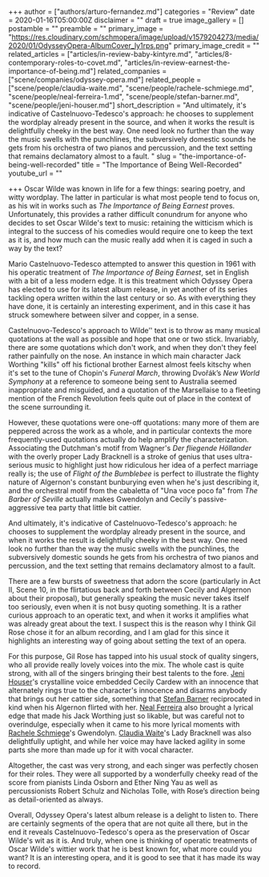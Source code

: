 +++
author = ["authors/arturo-fernandez.md"]
categories = "Review"
date = 2020-01-16T05:00:00Z
disclaimer = ""
draft = true
image_gallery = []
postamble = ""
preamble = ""
primary_image = "https://res.cloudinary.com/schmopera/image/upload/v1579204273/media/2020/01/OdysseyOpera-AlbumCover_ly1rps.png"
primary_image_credit = ""
related_articles = ["articles/in-review-baby-kintyre.md", "articles/8-contemporary-roles-to-covet.md", "articles/in-review-earnest-the-importance-of-being.md"]
related_companies = ["scene/companies/odyssey-opera.md"]
related_people = ["scene/people/claudia-waite.md", "scene/people/rachele-schmiege.md", "scene/people/neal-ferreira-1.md", "scene/people/stefan-barner.md", "scene/people/jeni-houser.md"]
short_description = "And ultimately, it's indicative of Castelnuovo-Tedesco's approach: he chooses to supplement the wordplay already present in the source, and when it works the result is delightfully cheeky in the best way. One need look no further than the way the music swells with the punchlines, the subversively domestic sounds he gets from his orchestra of two pianos and percussion, and the text setting that remains declamatory almost to a fault. "
slug = "the-importance-of-being-well-recorded"
title = "The Importance of Being Well-Recorded"
youtube_url = ""

+++
Oscar Wilde was known in life for a few things: searing poetry, and witty wordplay. The latter in particular is what most people tend to focus on, as his wit in works such as _The Importance of Being Earnest_ proves. Unfortunately, this provides a rather difficult conundrum for anyone who decides to set Oscar Wilde's text to music: retaining the witticism which is integral to the success of his comedies would require one to keep the text as it is, and how much can the music really add when it is caged in such a way by the text?

Mario Castelnuovo-Tedesco attempted to answer this question in 1961 with his operatic treatment of _The Importance of Being Earnest_, set in English with a bit of a less modern edge. It is this treatment which Odyssey Opera has elected to use for its latest album release, in yet another of its series tackling opera written within the last century or so. As with everything they have done, it is certainly an interesting experiment, and in this case it has struck somewhere between silver and copper, in a sense.

Castelnuovo-Tedesco's approach to Wilde’' text is to throw as many musical quotations at the wall as possible and hope that one or two stick. Invariably, there are some quotations which don't work, and when they don't they feel rather painfully on the nose. An instance in which main character Jack Worthing "kills" off his fictional brother Earnest almost feels kitschy when it's set to the tune of Chopin's _Funeral March_, throwing Dvořák’s _New World Symphony_ at a reference to someone being sent to Australia seemed inappropriate and misguided, and a quotation of the Marsellaise to a fleeting mention of the French Revolution feels quite out of place in the context of the scene surrounding it.

However, these quotations were one-off quotations: many more of them are peppered across the work as a whole, and in particular contexts the more frequently-used quotations actually do help amplify the characterization. Associating the Dutchman's motif from Wagner's _Der fliegende Höllander_ with the overly proper Lady Bracknell is a stroke of genius that uses ultra-serious music to highlight just how ridiculous her idea of a perfect marriage really is; the use of _Flight of the Bumblebee_ is perfect to illustrate the flighty nature of Algernon's constant bunburying even when he's just describing it, and the orchestral motif from the cabaletta of "Una voce poco fa" from _The Barber of Seville_ actually makes Gwendolyn and Cecily's passive-aggressive tea party that little bit cattier.

And ultimately, it's indicative of Castelnuovo-Tedesco's approach: he chooses to supplement the wordplay already present in the source, and when it works the result is delightfully cheeky in the best way. One need look no further than the way the music swells with the punchlines, the subversively domestic sounds he gets from his orchestra of two pianos and percussion, and the text setting that remains declamatory almost to a fault.

There are a few bursts of sweetness that adorn the score (particularly in Act II, Scene 10, in the flirtatious back and forth between Cecily and Algernon about their proposal), but generally speaking the music never takes itself too seriously, even when it is not busy quoting something. It is a rather curious approach to an operatic text, and when it works it amplifies what was already great about the text. I suspect this is the reason why I think Gil Rose chose it for an album recording, and I am glad for this since it highlights an interesting way of going about setting the text of an opera.

For this purpose, Gil Rose has tapped into his usual stock of quality singers, who all provide really lovely voices into the mix. The whole cast is quite strong, with all of the singers bringing their best talents to the fore. [Jeni Houser](/scene/people/jeni-houser/)'s crystalline voice embedded Cecily Cardew with an innocence that alternately rings true to the character's innocence and disarms anybody that brings out her cattier side, something that [Stefan Barner](/scene/people/stefan-barner/) reciprocated in kind when his Algernon flirted with her. [Neal Ferreira](/scene/people/neal-ferreira/) also brought a lyrical edge that made his Jack Worthing just so likable, but was careful not to overindulge, especially when it came to his more lyrical moments with [Rachele Schmiege](/scene/people/rachele-schmiege/)'s Gwendolyn. [Claudia Waite](/scene/people/claudia-waite/)'s Lady Bracknell was also delightfully uptight, and while her voice may have lacked agility in some parts she more than made up for it with vocal character.

Altogether, the cast was very strong, and each singer was perfectly chosen for their roles. They were all supported by a wonderfully cheeky read of the score from pianists Linda Osborn and Ether Ning Yau as well as percussionists Robert Schulz and Nicholas Tolle, with Rose’s direction being as detail-oriented as always.

Overall, Odyssey Opera's latest album release is a delight to listen to. There are certainly segments of the opera that are not quite all there, but in the end it reveals Castelnuovo-Tedesco's opera as the preservation of Oscar Wilde's wit as it is. And truly, when one is thinking of operatic treatments of Oscar Wilde's wittier work that he is best known for, what more could you want? It is an interesting opera, and it is good to see that it has made its way to record.
